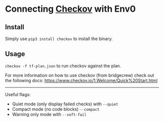 # Connecting [Checkov](https://www.checkov.io) with Env0

## Install
Simply use `pip3 install checkov` to install the binary.

## Usage
`checkov -f tf-plan.json` to run checkov against the plan.

For more information on how to use checkov (from bridgecrew) check out the following docs:
https://www.checkov.io/1.Welcome/Quick%20Start.html

---

Useful flags:

* Quiet mode (only display failed checks) with `--quiet`
* Compact mode (no code blocks) `--compact`
* Warning only mode with `--soft-fail`

